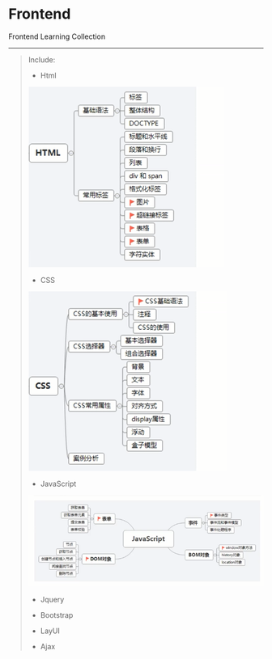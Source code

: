 # Frontend
Frontend Learning Collection

<hr>

>Include:
>+ Html
>
>  ![](Media/html.png)
>
>+ CSS
>
>  ![](Media/css.png)
>
>+ JavaScript
>
> ![](Media/js.png)
>
>+ Jquery
>
>+ Bootstrap
>
>+ LayUI
>
>+ Ajax
